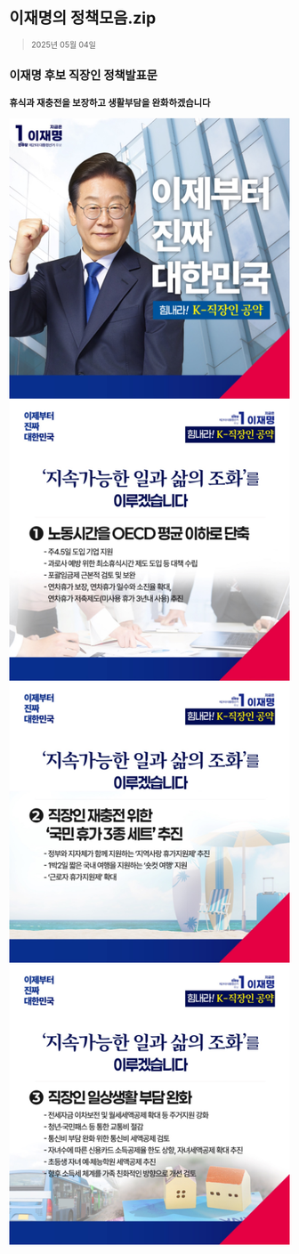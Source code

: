 # 이재명의 정책모음.zip

> 2025년 05월 04일
## 이재명 후보 직장인 정책발표문
### 휴식과 재충전을 보장하고 생활부담을 완화하겠습니다

![공약 이미지](000.jpeg)
![공약 이미지](001.jpeg)
![공약 이미지](002.jpeg)
![공약 이미지](003.jpeg)